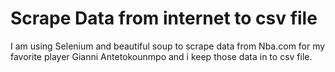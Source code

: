 # Scrape Data from internet to csv file
I am using Selenium and beautiful soup to scrape data from Nba.com for my favorite player Gianni Antetokounmpo and i keep those data in to csv file.
